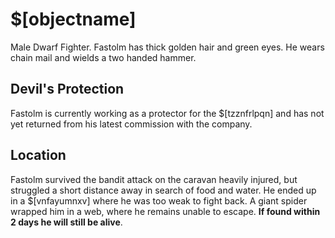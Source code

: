 # $[objectname]

Male Dwarf Fighter. Fastolm has thick golden hair and green eyes. He wears chain mail and wields a two handed hammer.

## Devil's Protection

Fastolm is currently working as a protector for the $[tzznfrlpqn] and has not yet returned from his latest commission with the company.

## Location

Fastolm survived the bandit attack on the caravan heavily injured, but struggled a short distance away in search of food and water. He ended up in a $[vnfayumnxv] where he was too weak to fight back. A giant spider wrapped him in a web, where he remains unable to escape. **If found within 2 days he will still be alive**.